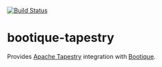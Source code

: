 [![Build Status](https://travis-ci.org/nhl/bootique-tapestry.svg)](https://travis-ci.org/nhl/bootique-tapestry)

# bootique-tapestry
Provides [Apache Tapestry](http://tapestry.apache.org/) integration with [Bootique](http://bootique.io).
